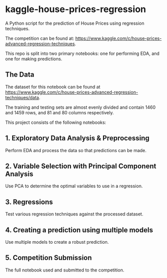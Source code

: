 # kaggle-house-prices-regression
A Python script for the prediction of House Prices using regression techniques.

The competition can be found at: https://www.kaggle.com/c/house-prices-advanced-regression-techniques.

This repo is split into two primary notebooks: one for performing EDA, and one for making predictions.

## The Data

The dataset for this notebook can be found at https://www.kaggle.com/c/house-prices-advanced-regression-techniques/data.

The training and testing sets are almost evenly divided and contain 1460 and 1459 rows, and 81 and 80 columns respectively.

This project consists of the following notebooks:

## 1. Exploratory Data Analysis & Preprocessing

Perform EDA and process the data so that predictions can be made.

## 2. Variable Selection with Principal Component Analysis

Use PCA to determine the optimal variables to use in a regression.

## 3. Regressions

Test various regression techniques against the processed dataset.

## 4. Creating a prediction using multiple models

Use multiple models to create a robust prediction.

## 5. Competition Submission

The full notebook used and submitted to the competition.
